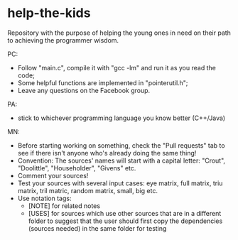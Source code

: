 # help-the-kids

Repository with the purpose of helping the young ones in need on their path to achieving the programmer wisdom.

PC:
- Follow "main.c", compile it with "gcc -lm" and run it as you read the code;
- Some helpful functions are implemented in "pointerutil.h";
- Leave any questions on the Facebook group.

PA:
- stick to whichever programming language you know better (C++/Java)

MN:
- Before starting working on something, check the "Pull requests" tab to see if there isn't anyone who's already doing the same thing!
- Convention: The sources' names will start with a capital letter: "Crout", "Doolittle", "Householder", "Givens" etc.
- Comment your sources!
- Test your sources with several input cases: eye matrix, full matrix, triu matrix, tril matric, random matrix, small, big etc.
- Use notation tags:
	- [NOTE] for related notes
	- [USES] for sources which use other sources that are in a different folder to suggest that the user should first copy the dependencies (sources needed) in the same folder for testing 
